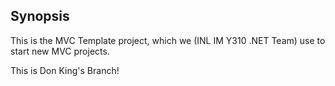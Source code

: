 ## Synopsis

This is the MVC Template project, which we (INL IM Y310 .NET Team) use to start new MVC projects.

This is Don King's Branch!